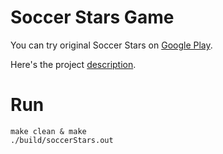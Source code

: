 # Soccer Stars Game

You can try original Soccer Stars on [Google Play](https://play.google.com/store/apps/details?id=com.miniclip.soccerstars&hl=en&gl=US).

Here's the project [description](Project3-SoccerStars-Game/Problem.pdf).

# Run
    make clean & make
    ./build/soccerStars.out
